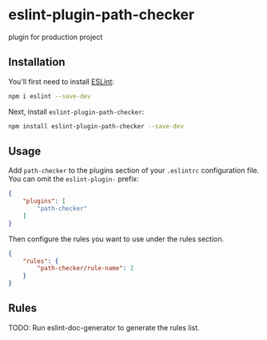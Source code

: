 # eslint-plugin-path-checker

plugin for production project

## Installation

You'll first need to install [ESLint](https://eslint.org/):

```sh
npm i eslint --save-dev
```

Next, install `eslint-plugin-path-checker`:

```sh
npm install eslint-plugin-path-checker --save-dev
```

## Usage

Add `path-checker` to the plugins section of your `.eslintrc` configuration file. You can omit the `eslint-plugin-` prefix:

```json
{
    "plugins": [
        "path-checker"
    ]
}
```


Then configure the rules you want to use under the rules section.

```json
{
    "rules": {
        "path-checker/rule-name": 2
    }
}
```

## Rules

<!-- begin auto-generated rules list -->
TODO: Run eslint-doc-generator to generate the rules list.
<!-- end auto-generated rules list -->


